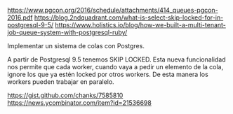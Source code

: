 https://www.pgcon.org/2016/schedule/attachments/414_queues-pgcon-2016.pdf
https://blog.2ndquadrant.com/what-is-select-skip-locked-for-in-postgresql-9-5/
https://www.holistics.io/blog/how-we-built-a-multi-tenant-job-queue-system-with-postgresql-ruby/

Implementar un sistema de colas con Postgres.


A partir de Postgresql 9.5 tenemos SKIP LOCKED.
Esta nueva funcionalidad nos permite que cada worker, cuando vaya a pedir un elemento de la cola, ignore los que ya estén locked por otros workers.
De esta manera los workers pueden trabajar en paralelo.


https://gist.github.com/chanks/7585810
https://news.ycombinator.com/item?id=21536698
